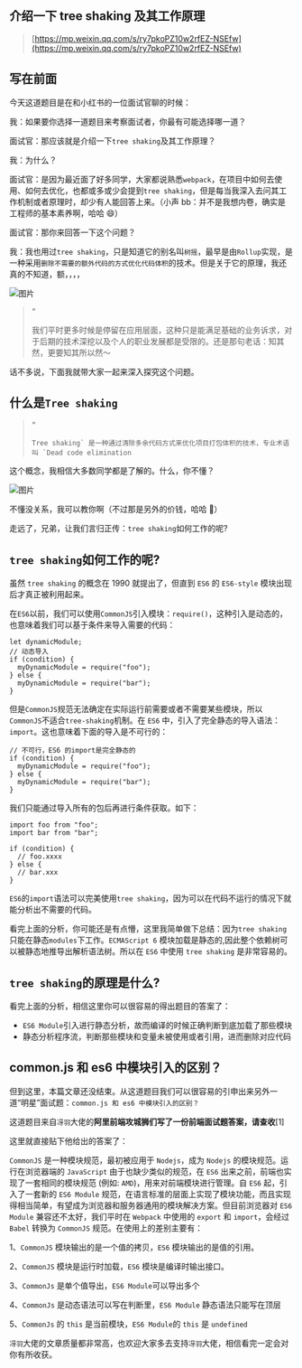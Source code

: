 ## 介绍一下 tree shaking 及其工作原理

> [https://mp.weixin.qq.com/s/ry7pkoPZ10w2rfEZ-NSEfw](https://mp.weixin.qq.com/s/ry7pkoPZ10w2rfEZ-NSEfw)

## 写在前面

今天这道题目是在和小红书的一位面试官聊的时候：

我：如果要你选择一道题目来考察面试者，你最有可能选择哪一道？

面试官：那应该就是介绍一下`tree shaking`及其工作原理？

我：为什么？

面试官：是因为最近面了好多同学，大家都说熟悉`webpack`，在项目中如何去使用、如何去优化，也都或多或少会提到`tree shaking`，但是每当我深入去问其工作机制或者原理时，却少有人能回答上来。（小声 bb：并不是我想内卷，确实是工程师的基本素养啊，哈哈 😄）

面试官：那你来回答一下这个问题？

我：我也用过`tree shaking`，只是知道它的别名叫`树摇`，最早是由`Rollup`实现，是一种采用`删除不需要的额外代码的方式优化代码体积`的技术。但是关于它的原理，我还真的不知道，额，，，，

![图片](https://mmbiz.qpic.cn/mmbiz_png/LNrWl4n5XIJLTpM8MaxFeoDqVU7D7pS9o9hQrUcxYcJ9fsqqC4uSmMFb3zXSLscAx9BWYYWtcxDyNB19zrsicOw/640?wx_fmt=gif&tp=webp&wxfrom=5&wx_lazy=1&wx_co=1)

> “
>
> 我们平时更多时候是停留在应用层面，这种只是能满足基础的业务诉求，对于后期的技术深挖以及个人的职业发展都是受限的。还是那句老话：知其然，更要知其所以然～

话不多说，下面我就带大家一起来深入探究这个问题。

## 什么是`Tree shaking`

> “
>
> ```
> Tree shaking` 是一种通过清除多余代码方式来优化项目打包体积的技术，专业术语叫 `Dead code elimination
> ```

这个概念，我相信大多数同学都是了解的。什么，你不懂？

![图片](https://mmbiz.qpic.cn/mmbiz_jpg/LNrWl4n5XIJLTpM8MaxFeoDqVU7D7pS99xhyPYPAvVSyjyeYyicXeP2xiciclqcpfgrLrfdddVj2EDiaMZnjjrxia2g/640?wx_fmt=jpeg&tp=webp&wxfrom=5&wx_lazy=1&wx_co=1)

不懂没关系，我可以教你啊（不过那是另外的价钱，哈哈 🙈）

走远了，兄弟，让我们言归正传：`tree shaking`如何工作的呢?

## `tree shaking`如何工作的呢?

虽然 `tree shaking` 的概念在 1990 就提出了，但直到 `ES6` 的 `ES6-style` 模块出现后才真正被利用起来。

在`ES6`以前，我们可以使用`CommonJS`引入模块：`require()`，这种引入是动态的，也意味着我们可以基于条件来导入需要的代码：

```
let dynamicModule;
// 动态导入
if (condition) {
  myDynamicModule = require("foo");
} else {
  myDynamicModule = require("bar");
}
```

但是`CommonJS`规范无法确定在实际运行前需要或者不需要某些模块，所以`CommonJS`不适合`tree-shaking`机制。在 `ES6` 中，引入了完全静态的导入语法：`import`。这也意味着下面的导入是不可行的：

```
// 不可行，ES6 的import是完全静态的
if (condition) {
  myDynamicModule = require("foo");
} else {
  myDynamicModule = require("bar");
}
```

我们只能通过导入所有的包后再进行条件获取。如下：

```
import foo from "foo";
import bar from "bar";

if (condition) {
  // foo.xxxx
} else {
  // bar.xxx
}
```

`ES6`的`import`语法可以完美使用`tree shaking`，因为可以在代码不运行的情况下就能分析出不需要的代码。

看完上面的分析，你可能还是有点懵，这里我简单做下总结：因为`tree shaking`只能在静态`modules`下工作。`ECMAScript 6` 模块加载是静态的,因此整个依赖树可以被静态地推导出解析语法树。所以在 `ES6` 中使用 `tree shaking` 是非常容易的。

## `tree shaking`的原理是什么?

看完上面的分析，相信这里你可以很容易的得出题目的答案了：

- `ES6 Module`引入进行静态分析，故而编译的时候正确判断到底加载了那些模块
- 静态分析程序流，判断那些模块和变量未被使用或者引用，进而删除对应代码

## common.js 和 es6 中模块引入的区别？

但到这里，本篇文章还没结束。从这道题目我们可以很容易的引申出来另外一道“明星”面试题：`common.js 和 es6 中模块引入的区别？`

这道题目来自`冴羽`大佬的**阿里前端攻城狮们写了一份前端面试题答案，请查收**[1]

这里就直接贴下他给出的答案了：

`CommonJS` 是一种模块规范，最初被应用于 `Nodejs`，成为 `Nodejs` 的模块规范。运行在浏览器端的 `JavaScript` 由于也缺少类似的规范，在 `ES6` 出来之前，前端也实现了一套相同的模块规范 (例如: `AMD`)，用来对前端模块进行管理。自 `ES6` 起，引入了一套新的 `ES6 Module` 规范，在语言标准的层面上实现了模块功能，而且实现得相当简单，有望成为浏览器和服务器通用的模块解决方案。但目前浏览器对 `ES6 Module` 兼容还不太好，我们平时在 `Webpack` 中使用的 `export` 和 `import`，会经过 `Babel` 转换为 `CommonJS` 规范。在使用上的差别主要有：

1、`CommonJS` 模块输出的是一个值的拷贝，`ES6` 模块输出的是值的引用。

2、`CommonJS` 模块是运行时加载，`ES6` 模块是编译时输出接口。

3、`CommonJs` 是单个值导出，`ES6 Module`可以导出多个

4、`CommonJs` 是动态语法可以写在判断里，`ES6 Module` 静态语法只能写在顶层

5、`CommonJs` 的 `this` 是当前模块，`ES6 Module`的 `this` 是 `undefined`

`冴羽`大佬的文章质量都非常高，也欢迎大家多去支持`冴羽`大佬，相信看完一定会对你有所收获。